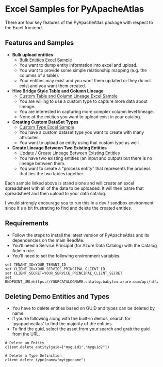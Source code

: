 # Excel Samples for PyApacheAtlas

There are four key features of the PyApacheAtlas package with respect to the Excel frontend.

## Features and Samples
* **Bulk upload entities**
  * [Bulk Entities Excel Sample](./excel_bulk_entities_upload.py)
  * You want to dump entity information into excel and upload.
  * You want to provide some simple relationship mapping (e.g. the columns of a table).
  * Your entities may exist and you want them updated or they do not exist and you want them created.
* **Hive Bridge Style Table and Column Lineage**
  * [Custom Table and Column Lineage Excel Sample](./excel_custom_table_column_lineage.py)
  * You are willing to use a custom type to capture more data about lineage.
  * You are interested in capturing more complex column level lineage.
  * None of the entities you want to upload exist in your catalog.
* **Creating Custom DataSet Types**
  * [Custom Type Excel Sample](./excel_custom_type_and_entity_upload.py)
  * You have a custom dataset type you want to create with many attributes.
  * You want to upload an entity using that custom type as well.
* **Create Lineage Between Two Existing Entities**
  * [Update / Create Lineage Between Existing Entities](./excel_update_lineage_upload.py)
  * You have two existing entities (an input and output) but there is no lineage between them.
  * You want to create a "process entity" that represents the process that ties the two tables together.

Each sample linked above is stand alone and will create an excel spreadsheet with all of the data to be uploaded. It will then parse that spreadsheet and then upload to your data catalog.

I would strongly encourage you to run this in a dev / sandbox environment since it's a bit frustrating to find and delete the created entities.

## Requirements

* Follow the steps to install the latest version of PyApacheAtlas and its dependencies on the main ReadMe.
* You'll need a Service Principal (for Azure Data Catalog) with the Catalog Admin role.
* You'll need to set the following environment variables.

```
set TENANT_ID=YOUR_TENANT_ID
set CLIENT_ID=YOUR_SERVICE_PRINCIPAL_CLIENT_ID
set CLIENT_SECRET=YOUR_SERVICE_PRINCIPAL_CLIENT_SECRET
set ENDPOINT_URL=https://YOURCATALOGNAME.catalog.babylon.azure.com/api/atlas/v2
```

## Deleting Demo Entities and Types

* You have to delete entities based on GUID and types can be deleted by name.
* If you're following along with the built-in demos, search for 'pyapacheatlas' to find the majority of the entities.
* To find the guid, select the asset from your search and grab the guid from the URL.

```
# Delete an Entity
client.delete_entity(guid=["myguid1","myguid2"])

# Delete a Type Definition
client.delete_type(name="mytypename")
```
